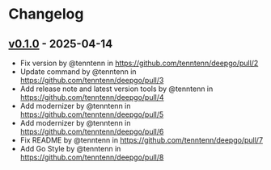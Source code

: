 # Changelog

## [v0.1.0](https://github.com/tenntenn/deepgo/commits/v0.1.0) - 2025-04-14
- Fix version by @tenntenn in https://github.com/tenntenn/deepgo/pull/2
- Update command by @tenntenn in https://github.com/tenntenn/deepgo/pull/3
- Add release note and latest version tools by @tenntenn in https://github.com/tenntenn/deepgo/pull/4
- Add modernizer by @tenntenn in https://github.com/tenntenn/deepgo/pull/5
- Add modernizer by @tenntenn in https://github.com/tenntenn/deepgo/pull/6
- Fix README by @tenntenn in https://github.com/tenntenn/deepgo/pull/7
- Add Go Style by @tenntenn in https://github.com/tenntenn/deepgo/pull/8
